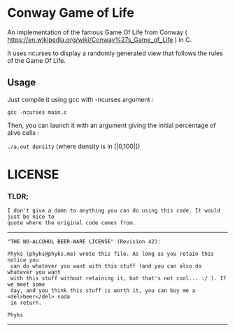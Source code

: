 Conway Game of Life
===================

An implementation of the famous Game Of Life from Conway ( https://en.wikipedia.org/wiki/Conway%27s_Game_of_Life ) in C. 

It uses ncurses to display a randomly generated view that follows the rules of the Game Of Life.

## Usage

Just compile it using gcc with -ncurses argument :

<code>gcc -ncurses main.c</code>

Then, you can launch it with an argument giving the initial percentage of alive cells :

<code>./a.out density</code> (where density is in [|0,100|])

# LICENSE

### TLDR;
	I don't give a damn to anything you can do using this code. It would just be nice to
	quote where the original code comes from.


--------------------------------------------------------------------------------
  	"THE NO-ALCOHOL BEER-WARE LICENSE" (Revision 42):
  
  	Phyks (phyks@phyks.me) wrote this file. As long as you retain this notice you
 	 can do whatever you want with this stuff (and you can also do whatever you want
 	 with this stuff without retaining it, but that's not cool... :/ ). If we meet some 
 	 day, and you think this stuff is worth it, you can buy me a <del>beer</del> soda 
 	 in return.
  																			Phyks
---------------------------------------------------------------------------------
